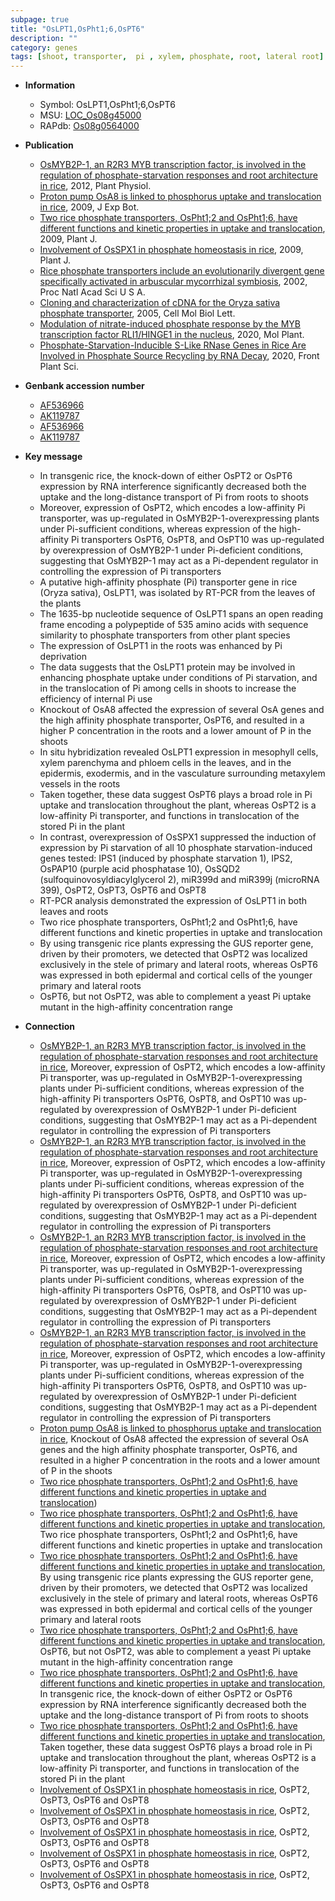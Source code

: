 ```yaml
---
subpage: true
title: "OsLPT1,OsPht1;6,OsPT6"
description: ""
category: genes
tags: [shoot, transporter,  pi , xylem, phosphate, root, lateral root]
---
```


* **Information**  
    + Symbol: OsLPT1,OsPht1;6,OsPT6  
    + MSU: [LOC_Os08g45000](http://rice.plantbiology.msu.edu/cgi-bin/ORF_infopage.cgi?orf=LOC_Os08g45000)  
    + RAPdb: [Os08g0564000](http://rapdb.dna.affrc.go.jp/viewer/gbrowse_details/irgsp1?name=Os08g0564000)  

* **Publication**  
    + [OsMYB2P-1, an R2R3 MYB transcription factor, is involved in the regulation of phosphate-starvation responses and root architecture in rice](http://www.ncbi.nlm.nih.gov/pubmed?term=OsMYB2P-1,+an+R2R3+MYB+transcription+factor,+is+involved+in+the+regulation+of+phosphate-starvation+responses+and+root+architecture+in+rice%5BTitle%5D), 2012, Plant Physiol.
    + [Proton pump OsA8 is linked to phosphorus uptake and translocation in rice](http://www.ncbi.nlm.nih.gov/pubmed?term=Proton+pump+OsA8+is+linked+to+phosphorus+uptake+and+translocation+in+rice%5BTitle%5D), 2009, J Exp Bot.
    + [Two rice phosphate transporters, OsPht1;2 and OsPht1;6, have different functions and kinetic properties in uptake and translocation](http://www.ncbi.nlm.nih.gov/pubmed?term=Two+rice+phosphate+transporters,+OsPht1;2+and+OsPht1;6,+have+different+functions+and+kinetic+properties+in+uptake+and+translocation%5BTitle%5D), 2009, Plant J.
    + [Involvement of OsSPX1 in phosphate homeostasis in rice](http://www.ncbi.nlm.nih.gov/pubmed?term=Involvement+of+OsSPX1+in+phosphate+homeostasis+in+rice%5BTitle%5D), 2009, Plant J.
    + [Rice phosphate transporters include an evolutionarily divergent gene specifically activated in arbuscular mycorrhizal symbiosis](http://www.ncbi.nlm.nih.gov/pubmed?term=Rice+phosphate+transporters+include+an+evolutionarily+divergent+gene+specifically+activated+in+arbuscular+mycorrhizal+symbiosis%5BTitle%5D), 2002, Proc Natl Acad Sci U S A.
    + [Cloning and characterization of cDNA for the Oryza sativa phosphate transporter](http://www.ncbi.nlm.nih.gov/pubmed?term=Cloning+and+characterization+of+cDNA+for+the+Oryza+sativa+phosphate+transporter%5BTitle%5D), 2005, Cell Mol Biol Lett.
    + [Modulation of nitrate-induced phosphate response by the MYB transcription factor RLI1/HINGE1 in the nucleus](http://www.ncbi.nlm.nih.gov/pubmed?term=Modulation+of+nitrate-induced+phosphate+response+by+the+MYB+transcription+factor+RLI1/HINGE1+in+the+nucleus%5BTitle%5D), 2020, Mol Plant.
    + [Phosphate-Starvation-Inducible S-Like RNase Genes in Rice Are Involved in Phosphate Source Recycling by RNA Decay](http://www.ncbi.nlm.nih.gov/pubmed?term=Phosphate-Starvation-Inducible+S-Like+RNase+Genes+in+Rice+Are+Involved+in+Phosphate+Source+Recycling+by+RNA+Decay%5BTitle%5D), 2020, Front Plant Sci.

* **Genbank accession number**  
    + [AF536966](http://www.ncbi.nlm.nih.gov/nuccore/AF536966)
    + [AK119787](http://www.ncbi.nlm.nih.gov/nuccore/AK119787)
    + [AF536966](http://www.ncbi.nlm.nih.gov/nuccore/AF536966)
    + [AK119787](http://www.ncbi.nlm.nih.gov/nuccore/AK119787)

* **Key message**  
    + In transgenic rice, the knock-down of either OsPT2 or OsPT6 expression by RNA interference significantly decreased both the uptake and the long-distance transport of Pi from roots to shoots
    + Moreover, expression of OsPT2, which encodes a low-affinity Pi transporter, was up-regulated in OsMYB2P-1-overexpressing plants under Pi-sufficient conditions, whereas expression of the high-affinity Pi transporters OsPT6, OsPT8, and OsPT10 was up-regulated by overexpression of OsMYB2P-1 under Pi-deficient conditions, suggesting that OsMYB2P-1 may act as a Pi-dependent regulator in controlling the expression of Pi transporters
    + A putative high-affinity phosphate (Pi) transporter gene in rice (Oryza sativa), OsLPT1, was isolated by RT-PCR from the leaves of the plants
    + The 1635-bp nucleotide sequence of OsLPT1 spans an open reading frame encoding a polypeptide of 535 amino acids with sequence similarity to phosphate transporters from other plant species
    + The expression of OsLPT1 in the roots was enhanced by Pi deprivation
    + The data suggests that the OsLPT1 protein may be involved in enhancing phosphate uptake under conditions of Pi starvation, and in the translocation of Pi among cells in shoots to increase the efficiency of internal Pi use
    + Knockout of OsA8 affected the expression of several OsA genes and the high affinity phosphate transporter, OsPT6, and resulted in a higher P concentration in the roots and a lower amount of P in the shoots
    + In situ hybridization revealed OsLPT1 expression in mesophyll cells, xylem parenchyma and phloem cells in the leaves, and in the epidermis, exodermis, and in the vasculature surrounding metaxylem vessels in the roots
    + Taken together, these data suggest OsPT6 plays a broad role in Pi uptake and translocation throughout the plant, whereas OsPT2 is a low-affinity Pi transporter, and functions in translocation of the stored Pi in the plant
    + In contrast, overexpression of OsSPX1 suppressed the induction of expression by Pi starvation of all 10 phosphate starvation-induced genes tested: IPS1 (induced by phosphate starvation 1), IPS2, OsPAP10 (purple acid phosphatase 10), OsSQD2 (sulfoquinovosyldiacylglycerol 2), miR399d and miR399j (microRNA 399), OsPT2, OsPT3, OsPT6 and OsPT8
    + RT-PCR analysis demonstrated the expression of OsLPT1 in both leaves and roots
    + Two rice phosphate transporters, OsPht1;2 and OsPht1;6, have different functions and kinetic properties in uptake and translocation
    + By using transgenic rice plants expressing the GUS reporter gene, driven by their promoters, we detected that OsPT2 was localized exclusively in the stele of primary and lateral roots, whereas OsPT6 was expressed in both epidermal and cortical cells of the younger primary and lateral roots
    + OsPT6, but not OsPT2, was able to complement a yeast Pi uptake mutant in the high-affinity concentration range

* **Connection**  
    + [OsMYB2P-1, an R2R3 MYB transcription factor, is involved in the regulation of phosphate-starvation responses and root architecture in rice](http://www.ncbi.nlm.nih.gov/pubmed?term=OsMYB2P-1,+an+R2R3+MYB+transcription+factor,+is+involved+in+the+regulation+of+phosphate-starvation+responses+and+root+architecture+in+rice%5BTitle%5D), Moreover, expression of OsPT2, which encodes a low-affinity Pi transporter, was up-regulated in OsMYB2P-1-overexpressing plants under Pi-sufficient conditions, whereas expression of the high-affinity Pi transporters OsPT6, OsPT8, and OsPT10 was up-regulated by overexpression of OsMYB2P-1 under Pi-deficient conditions, suggesting that OsMYB2P-1 may act as a Pi-dependent regulator in controlling the expression of Pi transporters
    + [OsMYB2P-1, an R2R3 MYB transcription factor, is involved in the regulation of phosphate-starvation responses and root architecture in rice](http://www.ncbi.nlm.nih.gov/pubmed?term=OsMYB2P-1,+an+R2R3+MYB+transcription+factor,+is+involved+in+the+regulation+of+phosphate-starvation+responses+and+root+architecture+in+rice%5BTitle%5D), Moreover, expression of OsPT2, which encodes a low-affinity Pi transporter, was up-regulated in OsMYB2P-1-overexpressing plants under Pi-sufficient conditions, whereas expression of the high-affinity Pi transporters OsPT6, OsPT8, and OsPT10 was up-regulated by overexpression of OsMYB2P-1 under Pi-deficient conditions, suggesting that OsMYB2P-1 may act as a Pi-dependent regulator in controlling the expression of Pi transporters
    + [OsMYB2P-1, an R2R3 MYB transcription factor, is involved in the regulation of phosphate-starvation responses and root architecture in rice](http://www.ncbi.nlm.nih.gov/pubmed?term=OsMYB2P-1,+an+R2R3+MYB+transcription+factor,+is+involved+in+the+regulation+of+phosphate-starvation+responses+and+root+architecture+in+rice%5BTitle%5D), Moreover, expression of OsPT2, which encodes a low-affinity Pi transporter, was up-regulated in OsMYB2P-1-overexpressing plants under Pi-sufficient conditions, whereas expression of the high-affinity Pi transporters OsPT6, OsPT8, and OsPT10 was up-regulated by overexpression of OsMYB2P-1 under Pi-deficient conditions, suggesting that OsMYB2P-1 may act as a Pi-dependent regulator in controlling the expression of Pi transporters
    + [OsMYB2P-1, an R2R3 MYB transcription factor, is involved in the regulation of phosphate-starvation responses and root architecture in rice](http://www.ncbi.nlm.nih.gov/pubmed?term=OsMYB2P-1,+an+R2R3+MYB+transcription+factor,+is+involved+in+the+regulation+of+phosphate-starvation+responses+and+root+architecture+in+rice%5BTitle%5D), Moreover, expression of OsPT2, which encodes a low-affinity Pi transporter, was up-regulated in OsMYB2P-1-overexpressing plants under Pi-sufficient conditions, whereas expression of the high-affinity Pi transporters OsPT6, OsPT8, and OsPT10 was up-regulated by overexpression of OsMYB2P-1 under Pi-deficient conditions, suggesting that OsMYB2P-1 may act as a Pi-dependent regulator in controlling the expression of Pi transporters
    + [Proton pump OsA8 is linked to phosphorus uptake and translocation in rice](http://www.ncbi.nlm.nih.gov/pubmed?term=Proton+pump+OsA8+is+linked+to+phosphorus+uptake+and+translocation+in+rice%5BTitle%5D), Knockout of OsA8 affected the expression of several OsA genes and the high affinity phosphate transporter, OsPT6, and resulted in a higher P concentration in the roots and a lower amount of P in the shoots
    + [Two rice phosphate transporters, OsPht1;2 and OsPht1;6, have different functions and kinetic properties in uptake and translocation](OsPT6))
    + [Two rice phosphate transporters, OsPht1;2 and OsPht1;6, have different functions and kinetic properties in uptake and translocation](http://www.ncbi.nlm.nih.gov/pubmed?term=Two+rice+phosphate+transporters,+OsPht1;2+and+OsPht1;6,+have+different+functions+and+kinetic+properties+in+uptake+and+translocation%5BTitle%5D), Two rice phosphate transporters, OsPht1;2 and OsPht1;6, have different functions and kinetic properties in uptake and translocation
    + [Two rice phosphate transporters, OsPht1;2 and OsPht1;6, have different functions and kinetic properties in uptake and translocation](http://www.ncbi.nlm.nih.gov/pubmed?term=Two+rice+phosphate+transporters,+OsPht1;2+and+OsPht1;6,+have+different+functions+and+kinetic+properties+in+uptake+and+translocation%5BTitle%5D), By using transgenic rice plants expressing the GUS reporter gene, driven by their promoters, we detected that OsPT2 was localized exclusively in the stele of primary and lateral roots, whereas OsPT6 was expressed in both epidermal and cortical cells of the younger primary and lateral roots
    + [Two rice phosphate transporters, OsPht1;2 and OsPht1;6, have different functions and kinetic properties in uptake and translocation](http://www.ncbi.nlm.nih.gov/pubmed?term=Two+rice+phosphate+transporters,+OsPht1;2+and+OsPht1;6,+have+different+functions+and+kinetic+properties+in+uptake+and+translocation%5BTitle%5D), OsPT6, but not OsPT2, was able to complement a yeast Pi uptake mutant in the high-affinity concentration range
    + [Two rice phosphate transporters, OsPht1;2 and OsPht1;6, have different functions and kinetic properties in uptake and translocation](http://www.ncbi.nlm.nih.gov/pubmed?term=Two+rice+phosphate+transporters,+OsPht1;2+and+OsPht1;6,+have+different+functions+and+kinetic+properties+in+uptake+and+translocation%5BTitle%5D), In transgenic rice, the knock-down of either OsPT2 or OsPT6 expression by RNA interference significantly decreased both the uptake and the long-distance transport of Pi from roots to shoots
    + [Two rice phosphate transporters, OsPht1;2 and OsPht1;6, have different functions and kinetic properties in uptake and translocation](http://www.ncbi.nlm.nih.gov/pubmed?term=Two+rice+phosphate+transporters,+OsPht1;2+and+OsPht1;6,+have+different+functions+and+kinetic+properties+in+uptake+and+translocation%5BTitle%5D), Taken together, these data suggest OsPT6 plays a broad role in Pi uptake and translocation throughout the plant, whereas OsPT2 is a low-affinity Pi transporter, and functions in translocation of the stored Pi in the plant
    + [Involvement of OsSPX1 in phosphate homeostasis in rice](microRNA+399), OsPT2, OsPT3, OsPT6 and OsPT8
    + [Involvement of OsSPX1 in phosphate homeostasis in rice](microRNA+399), OsPT2, OsPT3, OsPT6 and OsPT8
    + [Involvement of OsSPX1 in phosphate homeostasis in rice](microRNA+399), OsPT2, OsPT3, OsPT6 and OsPT8
    + [Involvement of OsSPX1 in phosphate homeostasis in rice](microRNA+399), OsPT2, OsPT3, OsPT6 and OsPT8
    + [Involvement of OsSPX1 in phosphate homeostasis in rice](microRNA+399), OsPT2, OsPT3, OsPT6 and OsPT8



